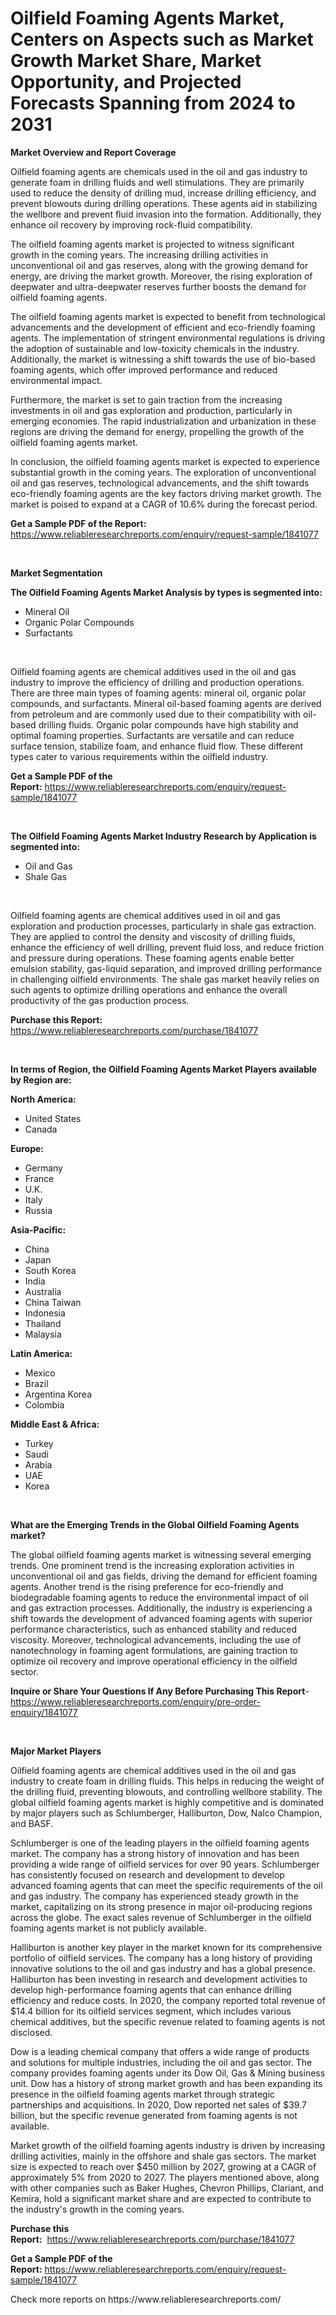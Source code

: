 <p><h1>Oilfield Foaming Agents Market, Centers on Aspects such as Market Growth Market Share, Market Opportunity, and Projected Forecasts Spanning from 2024 to 2031</h1></p><p><strong>Market Overview and Report Coverage</strong></p>
<p><p>Oilfield foaming agents are chemicals used in the oil and gas industry to generate foam in drilling fluids and well stimulations. They are primarily used to reduce the density of drilling mud, increase drilling efficiency, and prevent blowouts during drilling operations. These agents aid in stabilizing the wellbore and prevent fluid invasion into the formation. Additionally, they enhance oil recovery by improving rock-fluid compatibility.</p><p>The oilfield foaming agents market is projected to witness significant growth in the coming years. The increasing drilling activities in unconventional oil and gas reserves, along with the growing demand for energy, are driving the market growth. Moreover, the rising exploration of deepwater and ultra-deepwater reserves further boosts the demand for oilfield foaming agents.</p><p>The oilfield foaming agents market is expected to benefit from technological advancements and the development of efficient and eco-friendly foaming agents. The implementation of stringent environmental regulations is driving the adoption of sustainable and low-toxicity chemicals in the industry. Additionally, the market is witnessing a shift towards the use of bio-based foaming agents, which offer improved performance and reduced environmental impact.</p><p>Furthermore, the market is set to gain traction from the increasing investments in oil and gas exploration and production, particularly in emerging economies. The rapid industrialization and urbanization in these regions are driving the demand for energy, propelling the growth of the oilfield foaming agents market.</p><p>In conclusion, the oilfield foaming agents market is expected to experience substantial growth in the coming years. The exploration of unconventional oil and gas reserves, technological advancements, and the shift towards eco-friendly foaming agents are the key factors driving market growth. The market is poised to expand at a CAGR of 10.6% during the forecast period.</p></p>
<p><strong>Get a Sample PDF of the Report:</strong> <a href="https://www.reliableresearchreports.com/enquiry/request-sample/1841077">https://www.reliableresearchreports.com/enquiry/request-sample/1841077</a></p>
<p>&nbsp;</p>
<p><strong>Market Segmentation</strong></p>
<p><strong>The Oilfield Foaming Agents Market Analysis by types is segmented into:</strong></p>
<p><ul><li>Mineral Oil</li><li>Organic Polar Compounds</li><li>Surfactants</li></ul></p>
<p>&nbsp;</p>
<p><p>Oilfield foaming agents are chemical additives used in the oil and gas industry to improve the efficiency of drilling and production operations. There are three main types of foaming agents: mineral oil, organic polar compounds, and surfactants. Mineral oil-based foaming agents are derived from petroleum and are commonly used due to their compatibility with oil-based drilling fluids. Organic polar compounds have high stability and optimal foaming properties. Surfactants are versatile and can reduce surface tension, stabilize foam, and enhance fluid flow. These different types cater to various requirements within the oilfield industry.</p></p>
<p><strong>Get a Sample PDF of the Report:</strong>&nbsp;<a href="https://www.reliableresearchreports.com/enquiry/request-sample/1841077">https://www.reliableresearchreports.com/enquiry/request-sample/1841077</a></p>
<p>&nbsp;</p>
<p><strong>The Oilfield Foaming Agents Market Industry Research by Application is segmented into:</strong></p>
<p><ul><li>Oil and Gas</li><li>Shale Gas</li></ul></p>
<p>&nbsp;</p>
<p><p>Oilfield foaming agents are chemical additives used in oil and gas exploration and production processes, particularly in shale gas extraction. They are applied to control the density and viscosity of drilling fluids, enhance the efficiency of well drilling, prevent fluid loss, and reduce friction and pressure during operations. These foaming agents enable better emulsion stability, gas-liquid separation, and improved drilling performance in challenging oilfield environments. The shale gas market heavily relies on such agents to optimize drilling operations and enhance the overall productivity of the gas production process.</p></p>
<p><strong>Purchase this Report:</strong>&nbsp; <a href="https://www.reliableresearchreports.com/purchase/1841077">https://www.reliableresearchreports.com/purchase/1841077</a></p>
<p>&nbsp;</p>
<p><strong>In terms of Region, the Oilfield Foaming Agents Market Players available by Region are:</strong></p>
<p>
    <p> <strong> North America: </strong>
        <ul>
            <li>United States</li>
            <li>Canada</li>
        </ul>
        </p> 
    <p> <strong> Europe: </strong>
        <ul>
            <li>Germany</li>
            <li>France</li>
            <li>U.K.</li>
            <li>Italy</li>
            <li>Russia</li>
        </ul>
        </p> 
    <p> <strong> Asia-Pacific: </strong>
        <ul>
            <li>China</li>
            <li>Japan</li>
            <li>South Korea</li>
            <li>India</li>
            <li>Australia</li>
            <li>China Taiwan</li>
            <li>Indonesia</li>
            <li>Thailand</li>
            <li>Malaysia</li>
        </ul>
        </p> 
    <p> <strong> Latin America: </strong>
        <ul>
            <li>Mexico</li>
            <li>Brazil</li>
            <li>Argentina Korea</li>
            <li>Colombia</li>
        </ul>
        </p> 
    <p> <strong> Middle East & Africa: </strong>
        <ul>
            <li>Turkey</li>
            <li>Saudi</li>
            <li>Arabia</li>
            <li>UAE</li>
            <li>Korea</li>
        </ul>
    </p>
    </p>
<p>&nbsp;</p>
<p><strong>What are the Emerging Trends in the Global Oilfield Foaming Agents market?</strong></p>
<p><p>The global oilfield foaming agents market is witnessing several emerging trends. One prominent trend is the increasing exploration activities in unconventional oil and gas fields, driving the demand for efficient foaming agents. Another trend is the rising preference for eco-friendly and biodegradable foaming agents to reduce the environmental impact of oil and gas extraction processes. Additionally, the industry is experiencing a shift towards the development of advanced foaming agents with superior performance characteristics, such as enhanced stability and reduced viscosity. Moreover, technological advancements, including the use of nanotechnology in foaming agent formulations, are gaining traction to optimize oil recovery and improve operational efficiency in the oilfield sector.</p></p>
<p><strong>Inquire or Share Your Questions If Any Before Purchasing This Report</strong>- <a href="https://www.reliableresearchreports.com/enquiry/pre-order-enquiry/1841077">https://www.reliableresearchreports.com/enquiry/pre-order-enquiry/1841077</a></p>
<p>&nbsp;</p>
<p><strong>Major Market Players</strong></p>
<p><p>Oilfield foaming agents are chemical additives used in the oil and gas industry to create foam in drilling fluids. This helps in reducing the weight of the drilling fluid, preventing blowouts, and controlling wellbore stability. The global oilfield foaming agents market is highly competitive and is dominated by major players such as Schlumberger, Halliburton, Dow, Nalco Champion, and BASF.</p><p>Schlumberger is one of the leading players in the oilfield foaming agents market. The company has a strong history of innovation and has been providing a wide range of oilfield services for over 90 years. Schlumberger has consistently focused on research and development to develop advanced foaming agents that can meet the specific requirements of the oil and gas industry. The company has experienced steady growth in the market, capitalizing on its strong presence in major oil-producing regions across the globe. The exact sales revenue of Schlumberger in the oilfield foaming agents market is not publicly available.</p><p>Halliburton is another key player in the market known for its comprehensive portfolio of oilfield services. The company has a long history of providing innovative solutions to the oil and gas industry and has a global presence. Halliburton has been investing in research and development activities to develop high-performance foaming agents that can enhance drilling efficiency and reduce costs. In 2020, the company reported total revenue of $14.4 billion for its oilfield services segment, which includes various chemical additives, but the specific revenue related to foaming agents is not disclosed.</p><p>Dow is a leading chemical company that offers a wide range of products and solutions for multiple industries, including the oil and gas sector. The company provides foaming agents under its Dow Oil, Gas & Mining business unit. Dow has a history of strong market growth and has been expanding its presence in the oilfield foaming agents market through strategic partnerships and acquisitions. In 2020, Dow reported net sales of $39.7 billion, but the specific revenue generated from foaming agents is not available.</p><p>Market growth of the oilfield foaming agents industry is driven by increasing drilling activities, mainly in the offshore and shale gas sectors. The market size is expected to reach over $450 million by 2027, growing at a CAGR of approximately 5% from 2020 to 2027. The players mentioned above, along with other companies such as Baker Hughes, Chevron Phillips, Clariant, and Kemira, hold a significant market share and are expected to contribute to the industry's growth in the coming years.</p></p>
<p><strong>Purchase this Report:</strong>&nbsp;&nbsp;<a href="https://www.reliableresearchreports.com/purchase/1841077">https://www.reliableresearchreports.com/purchase/1841077</a></p>
<p></p>
<p><strong>Get a Sample PDF of the Report:</strong>&nbsp;<a href="https://www.reliableresearchreports.com/enquiry/request-sample/1841077">https://www.reliableresearchreports.com/enquiry/request-sample/1841077</a></p>
<p>Check more reports on https://www.reliableresearchreports.com/</p>